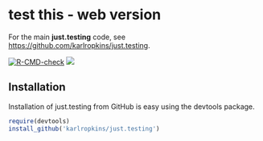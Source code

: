 
<!-- Edit the README.Rmd only!!! The README.md is generated automatically from README.Rmd. -->

# test this - web version

For the main **just.testing** code, see
<https://github.com/karlropkins/just.testing>.

[![R-CMD-check](https://github.com/davidcarslaw/openair/workflows/R-CMD-check/badge.svg)](https://github.com/davidcarslaw/openair/actions)
![](http://cranlogs.r-pkg.org/badges/grand-total/openair)

## Installation

Installation of just.testing from GitHub is easy using the devtools
package.

``` r
require(devtools)
install_github('karlropkins/just.testing')
```
